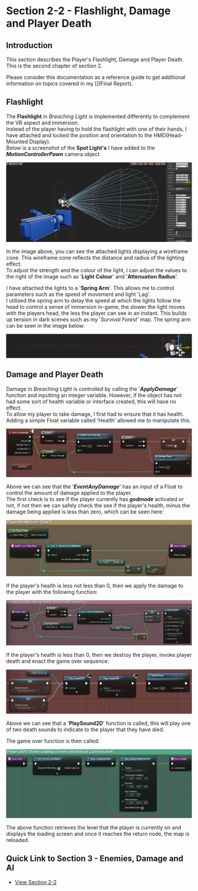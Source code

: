 # **Section 2-2 - Flashlight, Damage and Player Death**
## **Introduction**
This section describes the Player's Flashlight, Damage and Player Death. This is the second chapter of section 2.  

Please consider this documentation as a reference guide to get additional information on topics covered in my [](Final Report).  
  
## **Flashlight**  
The **Flashlight** in _Breaching Light_ is implemented differently to complement the VR aspect and immersion.  
Instead of the player having to hold the flashlight with one of their hands, I have attached and locked the position and orientation to the HMD(Head-Mounted Display).  
Below is a screenshot of the **Spot Light's** I have added to the **_MotionControllerPawn_** camera object.  
  
  

![FlashLight](/screenshots/Git-S2-PlayerCameraLight.png)  
  
  
In the image above, you can see the attached lights displaying a wireframe cone. This wireframe cone reflects the distance and radius of the lighting effect.  
To adjust the strength and the colour of the light, I can adjust the values to the right of the image such as '**Light Colour**' and '**Attenuation Radius**'.  
  
  
I have attached the lights to a '**Spring Arm**'. This allows me to control parameters such as the speed of movement and light 'Lag'.  
I utilised the spring arm to delay the speed at which the lights follow the head to control a sense of immersion in-game, the slower the light moves with the players
head, the less the player can see in an instant. This builds up tension in dark scenes such as my '_Survival Forest_' map. The spring arm can be seen in 
the image below:  
  
  
![FlashLight](/screenshots/Git-S2-SpringArm.png)  
  
  
## **Damage and Player Death**  
Damage in _Breaching Light_ is controlled by calling the '**_ApplyDamage_**' function and inputting an integer variable. However, if the object has not had some sort 
of health variable or interface created, this will have no effect.  
To allow my player to take damage, I first had to ensure that it has health. Adding a simple Float variable called 'Health' allowed me to manipulate this.  
  
  
![Damage](/screenshots/Git-S2-PlayerDamage.png)  
  
  
Above we can see that the '**_EventAnyDamage_**' has an input of a Float to control the amount of damage applied to the player.  
The first check is to see if the player currently has **_godmode_** activated or not, if not then we can safely check the see if the player's health, minus the damage
being applied is less than zero, which can be seen here:  
  
  
![Player Health Check](/screenshots/Git-S2-PlayerHealth0.png)  
  
  
If the player's health is less not less than 0, then we apply the damage to the player with the following function:  
  
  
![Player Damage Function](/screenshots/Git-S2-PlayerDamageFunction.png)  
  
  
If the player's health is less than 0, then we destroy the player, invoke player death and enact the game over sequence:  
  
  
![Player Death](/screenshots/Git-S2-PlayerDeath.png)  
  
  
Above we can see that a '**PlaySound2D**' function is called, this will play one of two death sounds to indicate to the player that they have died.  
  
  
The game over function is then called:  
  
  
![Game Over](/screenshots/Git-S2-GameOver.png)  
  
  
The above function retrieves the level that the player is currently on and displays the loading screen and once it reaches the return node, the map is reloaded.  
  
  

## Quick Link to Section 3 - Enemies, Damage and AI
  
*  [View Section 2-2](/documentation/Section_3.md)


